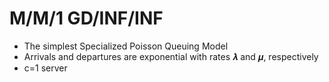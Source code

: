 <h1><b>M/M/1 GD/INF/INF</b></h1>

- The simplest Specialized Poisson Queuing Model
- Arrivals and departures are exponential with rates 𝝀 and 𝝁, respectively
- c=1 server
